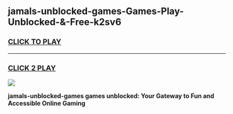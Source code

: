 
## jamals-unblocked-games-Games-Play-Unblocked-&-Free-k2sv6
<h3>
<a href="https://premium76.site?title=jamals-unblocked-games&ref=24A">CLICK TO PLAY</a></h3>
<hr>

<h3>
<a href="https://premium76.site?title=jamals-unblocked-games&ref=24A">CLICK 2 PLAY</a>
  
</h3>

<a href="https://premium76.site?title=jamals-unblocked-games&ref=24A"><img src="https://clearcache.store/games.png"></a>


**jamals-unblocked-games games unblocked: Your Gateway to Fun and Accessible Online Gaming**
